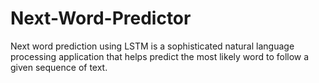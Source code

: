 # Next-Word-Predictor
Next word prediction using LSTM is a sophisticated natural language processing application that helps predict the most likely word to follow a given sequence of text.
